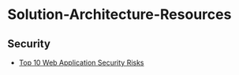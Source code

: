 # Solution-Architecture-Resources

## Security
- [Top 10 Web Application Security Risks](../security/OWASP-top-ten.md)